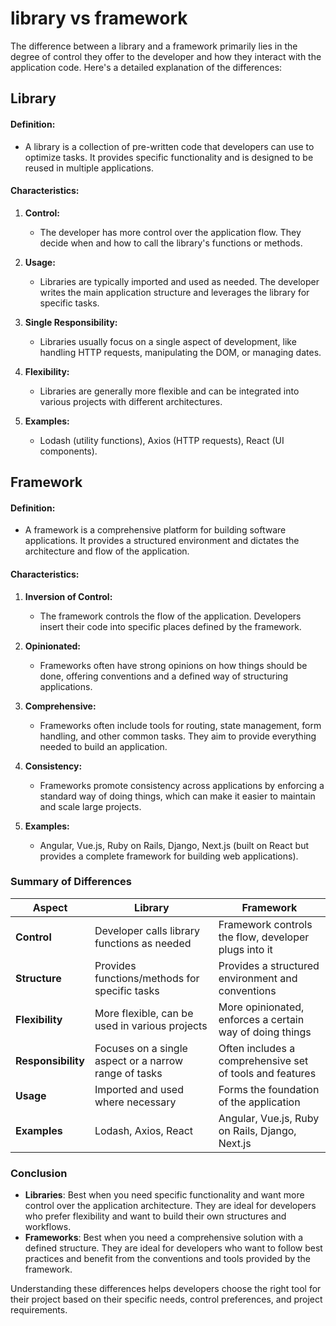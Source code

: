# library vs framework

The difference between a library and a framework primarily lies in the degree of control they offer to the developer and how they interact with the application code. Here's a detailed explanation of the differences:

## Library

#### Definition:

- A library is a collection of pre-written code that developers can use to optimize tasks. It provides specific functionality and is designed to be reused in multiple applications.

#### Characteristics:

1. **Control:**

   - The developer has more control over the application flow. They decide when and how to call the library's functions or methods.

2. **Usage:**

   - Libraries are typically imported and used as needed. The developer writes the main application structure and leverages the library for specific tasks.

3. **Single Responsibility:**

   - Libraries usually focus on a single aspect of development, like handling HTTP requests, manipulating the DOM, or managing dates.

4. **Flexibility:**

   - Libraries are generally more flexible and can be integrated into various projects with different architectures.

5. **Examples:**
   - Lodash (utility functions), Axios (HTTP requests), React (UI components).

## Framework

#### Definition:

- A framework is a comprehensive platform for building software applications. It provides a structured environment and dictates the architecture and flow of the application.

#### Characteristics:

1. **Inversion of Control:**

   - The framework controls the flow of the application. Developers insert their code into specific places defined by the framework.

2. **Opinionated:**

   - Frameworks often have strong opinions on how things should be done, offering conventions and a defined way of structuring applications.

3. **Comprehensive:**

   - Frameworks often include tools for routing, state management, form handling, and other common tasks. They aim to provide everything needed to build an application.

4. **Consistency:**

   - Frameworks promote consistency across applications by enforcing a standard way of doing things, which can make it easier to maintain and scale large projects.

5. **Examples:**
   - Angular, Vue.js, Ruby on Rails, Django, Next.js (built on React but provides a complete framework for building web applications).

### Summary of Differences

| Aspect             | Library                                               | Framework                                                |
| ------------------ | ----------------------------------------------------- | -------------------------------------------------------- |
| **Control**        | Developer calls library functions as needed           | Framework controls the flow, developer plugs into it     |
| **Structure**      | Provides functions/methods for specific tasks         | Provides a structured environment and conventions        |
| **Flexibility**    | More flexible, can be used in various projects        | More opinionated, enforces a certain way of doing things |
| **Responsibility** | Focuses on a single aspect or a narrow range of tasks | Often includes a comprehensive set of tools and features |
| **Usage**          | Imported and used where necessary                     | Forms the foundation of the application                  |
| **Examples**       | Lodash, Axios, React                                  | Angular, Vue.js, Ruby on Rails, Django, Next.js          |

### Conclusion

- **Libraries**: Best when you need specific functionality and want more control over the application architecture. They are ideal for developers who prefer flexibility and want to build their own structures and workflows.
- **Frameworks**: Best when you need a comprehensive solution with a defined structure. They are ideal for developers who want to follow best practices and benefit from the conventions and tools provided by the framework.

Understanding these differences helps developers choose the right tool for their project based on their specific needs, control preferences, and project requirements.
